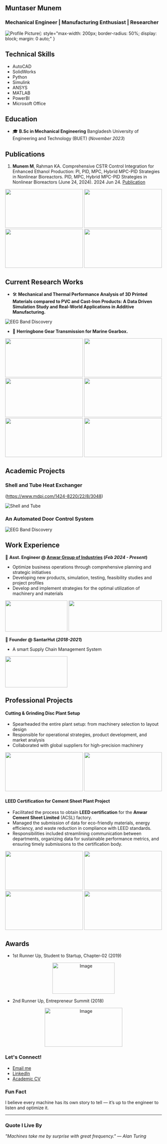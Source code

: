 ## Muntaser Munem

### Mechanical Engineer | Manufacturing Enthusiast | Researcher

![Profile Picture](/img/pic.jpeg){: style="max-width: 200px; border-radius: 50%; display: block; margin: 0 auto;" }

## Technical Skills 
- AutoCAD                          
- SolidWorks                       
- Python                           
- Simulink                         
- ANSYS                      
- MATLAB
- PowerBI
- Microsoft Office

## Education

- 🎓 **B.Sc in Mechanical Engineering** Bangladesh University of Engineering and Technology (BUET) (_November 2023_)

## Publications

1. **Munem M**, Rahman KA. Comprehensive CSTR Control Integration for Enhanced Ethanol Production: PI, PID, MPC, Hybrid MPC-PID Strategies in Nonlinear Bioreactors. PID, MPC, Hybrid MPC-PID Strategies in Nonlinear Bioreactors (June 24, 2024). 2024 Jun 24.
[Publication](https://papers.ssrn.com/sol3/papers.cfm?abstract_id=4874366)

<img src="./img/bio.jpg" width=250 height=125>
<img src="./img/gra.jpg" width=250 height=125>

<img src="./img/mpc.jpg" width=250 height=125>
<img src="./img/mpgra.jpg" width=250 height=125>

## Current Research Works

- 🛠 **Mechanical and Thermal Performance Analysis of 3D Printed Materials compared to PVC and Cast-Iron Products: A Data Driven Simulation Study and Real-World Applications in Additive Manufacturing.**

![EEG Band Discovery](/assets/img/eeg_band_discovery.jpeg)

- 🔧 **Herringbone Gear Transmission for Marine Gearbox.**

<img src="./img/gear_1.jpg" width=250 height=125>
<img src="./img/gear_2.jpg" width=250 height=125>

<img src="./img/gear_3.jpg" width=250 height=125>
<img src="./img/gear_4.jpg" width=250 height=125>

<img src="./img/gear_5.jpg" width=250 height=125>
<img src="./img/gear_6.jpg" width=250 height=125>

## Academic Projects

### Shell and Tube Heat Exchanger
(https://www.mdpi.com/1424-8220/22/8/3048)

![Shell and Tube](/img/shell.jpeg)

### An Automated Door Control System

![EEG Band Discovery](/assets/img/eeg_band_discovery.jpeg)

## Work Experience

💼 **Asst. Engineer @ [Anwar Group of Industries](https://www.anwargroup.com/) (_Feb 2024 - Present_)**

- Optimize business operations through comprehensive planning and strategic initiatives
- Developing new products, simulation, testing, feasibility studies and project profiles
- Develop and implement strategies for the optimal utilization of machinery and materials

<img src="./img/anwa.jpg" width=200 height=100>
<img src="./img/anwar.png" width=300 height=100>

💼 **Founder @ SantarHut  (_2018-2021_)**

- A smart Supply Chain Management System

<img src="./img/santa.jpeg" width=200 height=100>

## Professional Projects

#### Cutting & Grinding Disc Plant Setup

-  Spearheaded the entire plant setup: from machinery selection to layout design
-  Responsible for operational strategies, product development, and market analysis
-  Collaborated with global suppliers for high-precision machinery

<img src="./img/disc_2.jpg" width=250 height=125>
<img src="./img/layout.jpg" width=250 height=125>

#### LEED Certification for Cement Sheet Plant Project

-  Facilitated the process to obtain **LEED certification** for the **Anwar Cement Sheet Limited** (ACSL) factory. 
-  Managed the submission of data for eco-friendly materials, energy efficiency, and waste reduction in compliance with LEED standards.
-  Responsibilities included streamlining communication between departments, organizing data for sustainable performance metrics, and ensuring timely submissions to the certification body.

<img src="./img/plant.jpg" width=250 height=125>
<img src="./img/solar.jpg" width=250 height=125>

<img src="./img/solar_2.jpg" width=250 height=125>
<img src="./img/Coverage.jpg" width=250 height=125>

## Awards
- 1st Runner Up, Student to Startup, Chapter-02 (2019)
  
<div style="text-align: center;">
  <img src="./img/awa_2.jpeg" width="200" height="100" alt="Image">
</div>

- 2nd Runner Up, Entrepreneur Summit (2018)

<div style="text-align: center;">
  <img src="./img/awa_1.jpeg" width="250" height="125" alt="Image">
</div>


###  Let's Connect!

-  [Email me](mailto:muntasermunem@gmail.com)
-  [LinkedIn](https://www.linkedin.com/in/muntaser-munem?utm_source=share&utm_campaign=share_via&utm_content=profile&utm_medium=android_app)
-  [Academic CV](https://drive.google.com/file/d/1aDPnOsvN6wqHumwJWL7aueCZc2Lx4yxy/view?usp=drive_link)

### **Fun Fact**
I believe every machine has its own story to tell — it’s up to the engineer to listen and optimize it.

---

###  **Quote I Live By**

_"Machines take me by surprise with great frequency." — Alan Turing_






